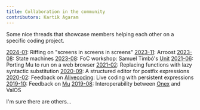 ```yaml
---
title: Collaboration in the community
contributors: Kartik Agaram
---
```


Some nice threads that showcase members helping each other on a specific coding project.

[2024-01](https://akkartik.name/archives/foc/share-your-work/1704349378.649339.html): Riffing on "screens in screens in screens"
[2023-11](https://akkartik.name/archives/foc/share-your-work/1699036514.363559.html): Arroost
[2023-08](https://akkartik.name/archives/foc/thinking-together/1691945999.321379.html): State machines
[2023-08](https://akkartik.name/archives/foc/linking-together/1692222544.153499.html): FoC workshop: Samuel Timbó's [Unit](https://unit.land)
[2021-06](https://akkartik.name/archives/foc/share-your-work/1623303727.066300.html): Porting Mu to run on a web browser
[2021-02](https://akkartik.name/archives/foc/thinking-together/1613528098.183700.html): Replacing functions with lazy syntactic substitution
[2020-09](https://akkartik.name/archives/foc/two-minute-week/1600587602.007800.html): A structured editor for postfix expressions
[2020-02](https://akkartik.name/archives/foc/share-your-work/1582737045.011100.html): Feedback on [Alivecoding](https://mmm.s-ol.nu/blog/alivecoding): Live coding with persistent expressions
[2019-10](https://akkartik.name/archives/foc/share-your-work/1570949673.034500.html): Feedback on [Mu](http://akkartik.name/post/mu-2019)
[2019-08](https://akkartik.name/archives/foc/of-end-user-programming/1565687529.018000.html): Interoperability between [Onex](http://object.network) and ValOS

I'm sure there are others&hellip;
